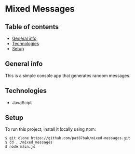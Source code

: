Mixed Messages
==============

## Table of contents
* [General info](#general-info)
* [Technologies](#technologies)
* [Setup](#setup)


## General info
This is a simple console app that generates random messages.  

## Technologies
* JavaScipt

## Setup
To run this project, install it locally using npm:

```
$ git clone https://github.com/pat87bak/mixed-messages.git
$ cd ../mixed_messages
$ node main.js
```



